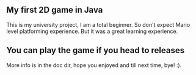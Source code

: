 ## My first 2D game in Java

This is my university project, I am a total beginner. So don't expect Mario level platforming experience.
But it was a great learning experience.

## You can play the game if you head to releases

More info is in the doc dir, hope you enjoyed and till next time, bye! :).
